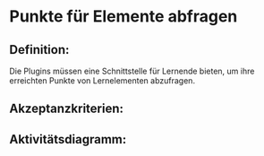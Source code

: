 # Punkte für Elemente abfragen

## Definition:

Die Plugins müssen eine Schnittstelle für Lernende bieten, um ihre erreichten Punkte von Lernelementen abzufragen.


## Akzeptanzkriterien:


## Aktivitätsdiagramm:

